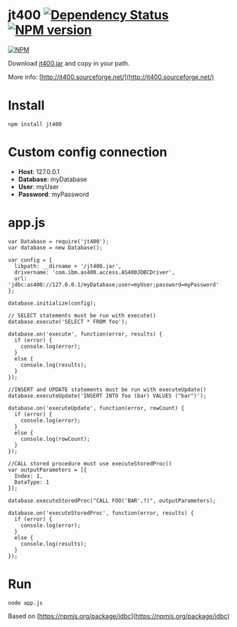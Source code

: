 # jt400 [![Dependency Status](https://david-dm.org/paulomcnally/jt400.js.png)](https://david-dm.org/paulomcnally/jt400.js) [![NPM version](https://badge.fury.io/js/jt400.png)](http://badge.fury.io/js/jt400)

[![NPM](https://nodei.co/npm/jt400.png)](https://nodei.co/npm/jt400/)

Download [jt400.jar](https://github.com/paulomcnally/jt400.js/raw/master/lib/jt400.jar) and copy in your path.

More info: [http://jt400.sourceforge.net/](http://jt400.sourceforge.net/)

# Install
    npm install jt400

# Custom config connection

* **Host**: 127.0.0.1
* **Database**: myDatabase
* **User**: myUser
* **Password**: myPassword

# app.js

    var Database = require('jt400');
    var database = new Database();

    var config = {
      libpath: __dirname + '/jt400.jar',
      drivername: 'com.ibm.as400.access.AS400JDBCDriver',
      url: 'jdbc:as400://127.0.0.1/myDatabase;user=myUser;password=myPassword'
    };

    database.initialize(config);

    // SELECT statements must be run with execute()
    database.execute('SELECT * FROM foo');

    database.on('execute', function(error, results) {
      if (error) {
        console.log(error);
      }
      else {
        console.log(results);
      }
    });

    //INSERT and UPDATE statements must be run with executeUpdate()
    database.executeUpdate('INSERT INTO foo (bar) VALUES ("bar")');

    database.on('executeUpdate', function(error, rowCount) {
      if (error) {
        console.log(error);
      }
      else {
        console.log(rowCount);
      }
    });

    //CALL stored procedure must use executeStoredProc()
    var outputParameters = [{
      Index: 1,
      DataType: 1
    }];

    database.executeStoredProc("CALL FOO('BAR',?)", outputParameters);

    database.on('executeStoredProc', function(error, results) {
      if (error) {
        console.log(error);
      }
      else {
        console.log(results);
      }
    });

# Run
    node app.js

Based on [https://npmjs.org/package/jdbc](https://npmjs.org/package/jdbc)
